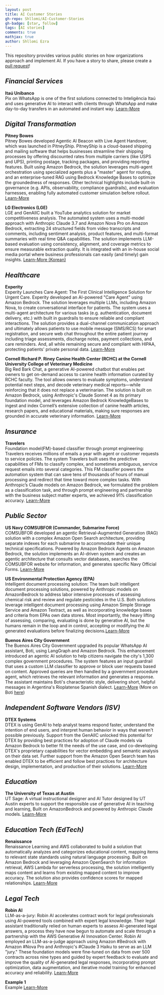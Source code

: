 ```yaml
---
layout: post
title: AI Customer Stories
gh-repo: Shllomi/AI-Customer-Stories
gh-badge: [star, follow]
tags: [AI stories]
comments: true
mathjax: true
author: Shllomi Ezra
---
```


This repository provides various public stories on how organizations approach and implement AI. If you have a story to share, please create a  [pull request](https://github.com/Shllomi/AI-Customer-Stories)!

_**Financial Services**_
------------------------ 
**Itaú Unibanco**    
Pix on WhatsApp is one of the first solutions connected to Inteligência Itaú and uses generative AI to interact with clients through WhatsApp and make day-to-day transfers in an automated and instant way. [Learn-More](https://www.itau.com.br/relacoes-com-investidores/noticias/inteligencia-itau-banco-lanca-nova-experiencia-para-clientes-com-ia-generativa/?lang=en)   

_**Digital Transformation**_
------------------------
**Pitney Bowes**    
Pitney Bowes developed Agentic AI Beacon with Live Agent Handover, which was launched in PitneyShip. PitneyShip is a cloud-based shipping and mailing software that helps businesses streamline their shipping processes by offering discounted rates from multiple carriers (like USPS and UPS), printing postage, tracking packages, and providing reporting features. Built using Amazon Bedrock, the solution leverages multi-agent orchestration using specialized agents plus a "master" agent for routing, and an enterprise-tuned RAG using Bedrock Knowledge Bases to optimize the groundedness of responses. Other technical highlights include built-in governance (e.g. APIs, observability, compliance guardrails), and evaluation harnesses, enabling fully automated customer simulation before rollout. [Learn-More](https://www.pitneybowes.com/content/dam/campaign/bpx-pitneybowes-whitepaper3-aishipping-041025-v3.pdf?cid=email_us_sts_pitneyshipper_growth_marketing_june24_2025_link2_ai_powered_shipping_whitepaper)   

**LG Electronics (LGE)**    
LGE and GenAIIC built a YouTube analytics solution for market competitiveness analysis. The automated system uses a multi-model approach with Anthropic Claude 3.7 and
Amazon Nova Pro on Amazon Bedrock, extracting 24 structured fields from video transcripts and comments, including sentiment analysis, product features, and multi-format summaries with real time Q&A capabilities. The solution implements LLM-based evaluation using consistency, alignment, and coverage metrics to ensure measurable extraction quality. It is integrated with an in-house social media portal where business professionals can easily (and timely) gain insights.
 [Learn-More (Korean)](https://aws.amazon.com/ko/blogs/tech/lg-social-media-analysis-with-amazon-bedrock/)  
 
 _**Healthcare**_
------------------------
**Experity**    
Experity Launches Care Agent: The First Clinical Intelligence Solution for Urgent Care. Experity developed an AI-powered "Care Agent" using Amazon Bedrock. The solution leverages multiple LLMs, including Amazon Nova, to create conversational interface for patients. The system uses a multi-agent architecture for various tasks (e.g. authentication, document delivery, etc.) with built in guardrails to ensure reliable and compliant interactions. The solution provides a dual-channel communication approach and ultimately allows patients to use mobile message (SMS/RCS) for smart registration, and secure web chat throughout the entire patient journey including triage assessments, discharge notes, payment collections, and care reminders. And, all while remaining secure and compliant with HIPAA, protecting patients' private personal data. [Learn-More](https://www.experityhealth.com/news/experity-launches-care-agent-the-first-clinical-intelligence-solution-for-urgent-care/)   

**Cornell Richard P. Riney Canine Health Center (RCHC) at the Cornell University College of Veterinary Medicine**    
 Big Red Bark Chat, a generative AI-powered chatbot that enables pet owners to get on-demand access to canine health information curated by RCHC faculty. The tool allows owners to evaluate symptoms, understand potential next steps, and decode veterinary medical reports—while reinforcing that it does not replace a veterinarian. The solution is built on Amazon Bedrock, using Anthropic's Claude Sonnet 4 as its primary foundation model, and leverages Amazon Bedrock KnowledgeBases to ingest and index Cornell’s extensive collection of canine health articles, research papers, and educational materials, making sure responses are grounded in accurate veterinary information. [Learn-More](https://https://aws.amazon.com/blogs/publicsector/using-generative-ai-to-help-dog-owners-make-smarter-health-decisions/)   

_**Insurance**_
------------------------
**Travelers**    
Foundation model(FM)-based classifier through prompt engineering: Travelers receives millions of emails a year with agent or customer requests to service policies. The system Travelers built uses the predictive capabilities of FMs to classify complex, and sometimes ambiguous, service request emails into several categories. This FM classifier powers the automation system that can save tens of thousands of hours of manual processing and redirect that time toward more complex tasks. With Anthropic’s Claude models on Amazon Bedrock, we formulated the problem as a classification task, and through prompt engineering and partnership with the business subject matter experts, we achieved 91% classification accuracy. [Learn-More](https://aws.amazon.com/blogs/machine-learning/how-travelers-insurance-classified-emails-with-amazon-bedrock-and-prompt-engineering/)   

_**Public Sector**_
------------------------
**US Navy COMSUBFOR (Commander, Submarine Force)**    
COMSUBFOR developed an agentic Retrieval-Augmented Generation (RAG) solution with a complex Amazon Open Search architecture, providing separate indexes for each submarine to accommodate their unique technical specifications. Powered by Amazon Bedrock Agents on Amazon Bedrock, the solution implements an AI-driven system and creates an agentic architecture that consults vector databases, searches the COMSUBFOR website for information, and generates specific Navy Official Forms. [Learn-More](https://aws.amazon.com/government-education/)   

**US Environmental Protection Agency (EPA)**    
Intelligent document processing solution: The team built intelligent document processing solutions, powered by Anthropic models on AmazonBedrock to address labor intensive processes of assessing chemical risk and review and regulate pesticides in the U.S. Both solutions leverage intelligent document processing using Amazon Simple Storage Service and Amazon Textract, as well as incorporating knowledge bases and criteria from EPAs own data stores. Most importantly, the heavy lifting of assessing, comparing, evaluating is done by generative AI, but the humans remain in the loop and in control, accepting or modifying the AI generated evaluations before finalizing decisions.[Learn-More](https://aws.amazon.com/blogs/publicsector/accelerating-workflows-with-generative-ai-epas-document-processing-journey/)   

**Buenos Aires City Government**    
The Buenos Aires City Government upgraded its popular WhatsApp AI assistant, Boti, using LangGraph and Amazon Bedrock. This enhancement introduced an agentic AI solution to help citizens navigate the city's 1,300 complex government procedures.
The system features an input guardrail that uses a custom LLM classifier to approve or block user requests based on content. Approved queries are then handled by a government procedure agent, which retrieves the relevant information and generates a response. The assistant maintains Boti's characteristic style, delivering short, helpful messages in Argentina's Rioplatense Spanish dialect. [Learn-More](https://aws.amazon.com/blogs/machine-learning/meet-boti-the-ai-assistant-transforming-how-the-citizens-of-buenos-aires-access-government-information-with-amazon-bedrock/) (More on Boti [here](https://lnkd.in/eWXD3rCM))

_**Independent Software Vendors (ISV)**_
------------------------
**DTEX Systems**    
DTEX is using GenAI to help analyst teams respond faster, understand the intention of end users, and interpret human behavior in ways that weren't possible previously. Support from the GenAIIC unlocked this potential for DTEX by providing best practices for adoption of Claude models via Amazon Bedrock to better fit the needs of the use case, and co-developing DTEX's proprietary capabilities for vector embedding and semantic analysis on their data set. Further support from the Amazon Open Search team has enabled DTEX to be efficient and follow best practices for architecture design, implementation, and production of their solutions. [Learn-More](https://www.youtube.com/watch?v=m9MWN9XpX5Y)   

_**Education**_
------------------------
**The University of Texas at Austin**    
UT Sage: A virtual instructional designer and AI Tutor designed by UT Austin experts to support the responsible use of generative AI in teaching and learning, Built on
AmazonBedrock and powered by Anthropic Claude models. [Learn-More](https://provost.utexas.edu/the-office/academic-affairs/office-of-academic-technology/ut-sage/)   

_**Education Tech (EdTech)**_
------------------------
**Renaissance**    
Renaissance Learning and AWS collaborated to build a solution that automatically analyzes and categorizes educational content, mapping items to relevant state standards using natural language processing. Built on Amazon Bedrock and leveraging Amazon OpenSearch for information retrieval, AWS Lambda for serverless processing, the solution intelligently maps content and learns from existing mapped content to improve accuracy. The solution also provides confidence scores for mapped relationships. [Learn-More](https://aws.amazon.com/blogs/publicsector/renaissance-uses-generative-ai-on-aws-to-accelerate-personalized-learning-at-scale/)   

_**Legal Tech**_
------------------------
**Robin AI**    
LLM-as-a-jury: Robin AI accelerates contract work for legal professionals using AI-powered tools combined with expert legal knowledge. Their legal assistant traditionally relied on human experts to assess AI-generated legal answers, a process they have now begun to automate and scale through a partnership with the AWS Generative AI Innovation Center. Robin AI employed an LLM-as-a-judge approach using Amazon #Bedrock with Amazon #Nova Pro and Anthropic's #Claude 3 Haiku to serve as an LLM "jury." These foundation models were fine-tuned on data from over 500 contracts across nine types and guided by expert feedback to evaluate and improve the quality of AI-generated legal responses, incorporating prompt optimization, data augmentation, and iterative model training for enhanced accuracy and reliability. [Learn-More](https://robinai.com/platform/)   

**Example 1**    
Example [Learn-More](https://example.com)  
